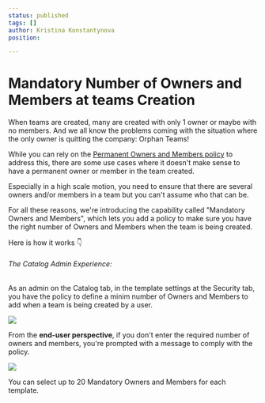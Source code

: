 ```yaml
---
status: published
tags: []
author: Kristina Konstantynova
position: 

---
```

# **Mandatory Number of Owners and Members at teams Creation**

When teams are created, many are created with only 1 owner or maybe with no members. And we all know the problems coming with the situation where the only owner is quitting the company: Orphan Teams!

While you can rely on the [Permanent Owners and Members policy](https://help.salestim.com/en/articles/4149874-permanent-owners-and-members-policy) to address this, there are some use cases where it doesn't make sense to have a permanent owner or member in the team created.

Especially in a high scale motion, you need to ensure that there are several owners and/or members in a team but you can't assume who that can be.

For all these reasons, we're introducing the capability called "Mandatory Owners and Members", which lets you add a policy to make sure you have the right number of Owners and Members when the team is being created.

Here is how it works 👇

###### The Catalog Admin Experience:

As an admin on the Catalog tab, in the template settings at the Security tab, you have the policy to define a minim number of Owners and Members to add when a team is being created by a user.

![](/uploads/screenshot-2022-02-13-at-11-33-13.png)

From the **end-user perspective**, if you don't enter the required number of owners and members, you're prompted with a message to comply with the policy.

![](/uploads/screenshot-2022-02-13-at-11-37-09.png)

You can select up to 20 Mandatory Owners and Members for each template.